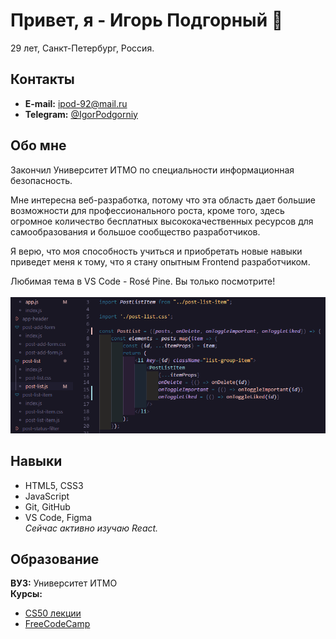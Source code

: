 # Привет, я - Игорь Подгорный 👋 
29 лет, Санкт-Петербург, Россия.

## Контакты
- **E-mail:** ipod-92@mail.ru<br/>
- **Telegram:** <a href="https://t.me/IgorPodgorniy">@IgorPodgorniy</a><br/>

## Обо мне
Закончил Университет ИТМО по специальности информационная безопасность.

Мне интересна веб-разработка, потому что эта область дает большие возможности для профессионального роста,
кроме того, здесь огромное количество бесплатных высококачественных ресурсов для самообразования и большое сообщество разработчиков.

Я верю, что моя способность учиться и приобретать новые навыки приведет меня к тому, что я стану опытным Frontend разработчиком.

Любимая тема в VS Code - Rosé Pine. Вы только посмотрите!
<br/>
<br/>
![Rosé Pine](https://github.com/igorpodgorniy/igorpodgorniy/raw/main/RosePine.PNG)<br/>

## Навыки
- HTML5, CSS3
- JavaScript
- Git, GitHub
- VS Code, Figma<br/>
_Сейчас активно изучаю React._

## Образование
**ВУЗ:** Университет ИТМО<br/>
**Курсы:**</br>
- <a href="https://cs50.harvard.edu/x/2021/">CS50 лекции</a>
- <a href="https://www.freecodecamp.org/">FreeCodeCamp</a>
